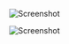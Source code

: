 ![Screenshot](https://media.githubusercontent.com/media/rhaleblian/ue4-project-asp/master/Screenshot/death-1.png "Before Death")

![Screenshot](https://media.githubusercontent.com/media/rhaleblian/ue4-project-asp/master/Screenshot/death-2.png "After Death")
